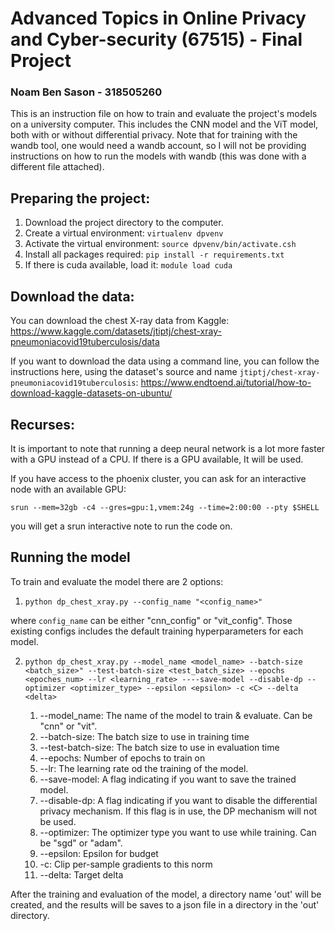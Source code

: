 # Advanced Topics in Online Privacy and Cyber-security (67515) - Final Project
### Noam Ben Sason - 318505260

This is an instruction file on how to train and evaluate the project's models on a university computer. 
This includes the CNN model and the ViT model, both with or without differential privacy.
Note that for training with the wandb tool, one would need a wandb account, so I will not be providing 
instructions on how to run the models with wandb (this was done with a different file attached).

## Preparing the project:

1. Download the project directory to the computer.
2. Create a virtual environment: `virtualenv dpvenv`
2. Activate the virtual environment:  `source dpvenv/bin/activate.csh`
3. Install all packages required: `pip install -r requirements.txt`
4. If there is cuda available, load it: `module load cuda`

## Download the data:

You can download the chest X-ray data from Kaggle:
https://www.kaggle.com/datasets/jtiptj/chest-xray-pneumoniacovid19tuberculosis/data

If you want to download the data using a command line, you can follow the instructions here, using the dataset's source and name `jtiptj/chest-xray-pneumoniacovid19tuberculosis`:
https://www.endtoend.ai/tutorial/how-to-download-kaggle-datasets-on-ubuntu/


## Recurses: 

It is important to note that running a deep neural network is a lot more faster with a GPU instead of a CPU.
If there is a GPU available, It will be used.

If you have access to the phoenix cluster, you can ask for an interactive node with an available GPU:

`srun --mem=32gb -c4 --gres=gpu:1,vmem:24g --time=2:00:00 --pty $SHELL`

you will get a srun interactive note to run the code on.

## Running the model

To train and evaluate the model there are 2 options:

1. `python dp_chest_xray.py --config_name "<config_name>"` 

where `config_name` can be either "cnn_config" or "vit_config". Those existing configs includes the default
training hyperparameters for each model.

2. `python dp_chest_xray.py --model_name <model_name> --batch-size <batch_size>" --test-batch-size <test_batch_size> --epochs <epoches_num> --lr <learning_rate> ----save-model --disable-dp --optimizer <optimizer_type> --epsilon <epsilon> -c <C> --delta <delta>`

   1. --model_name: The name of the model to train & evaluate. Can be "cnn" or "vit".
   2. --batch-size: The batch size to use in training time
   3. --test-batch-size: The batch size to use in evaluation time
   4. --epochs: Number of epochs to train on
   5. --lr: The learning rate od the training of the model.
   6. --save-model:  A flag indicating if you want to save the trained model.
   7. --disable-dp: A flag indicating if you want to disable the differential privacy mechanism. If this flag is in use, the DP mechanism will not be used.
   8. --optimizer: The optimizer type you want to use while training. Can be "sgd" or "adam".
   9. --epsilon: Epsilon for budget
   10. -c: Clip per-sample gradients to this norm
   11. --delta: Target delta

After the training and evaluation of the model, a directory name 'out' will be created, and the results will be saves to a json file in a directory in the 'out' directory.
